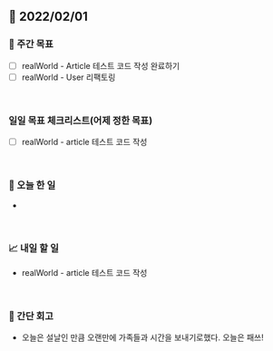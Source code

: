 ## 📅 2022/02/01


### 👏 주간 목표

- [ ] realWorld - Article 테스트 코드 작성 완료하기
- [ ] realWorld - User 리팩토링

<br/>

### 일일 목표 체크리스트(어제 정한 목표)

- [ ] realWorld - article 테스트 코드 작성

<br/>

### 💯 오늘 한 일

- 

<br/>

### 📈 내일 할 일

- realWorld - article 테스트 코드 작성

<br/>

### 🤔 간단 회고

- 오늘은 설날인 만큼 오랜만에 가족들과 시간을 보내기로했다. 오늘은 패쓰!


 




 








